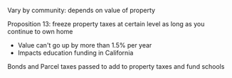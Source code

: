 
Vary by community: depends on value of property

Proposition 13: freeze property taxes at certain level as long as you continue to own home
- Value can't go up by more than 1.5% per year 
- Impacts education funding in California

Bonds and Parcel taxes passed to add to property taxes and fund schools 

